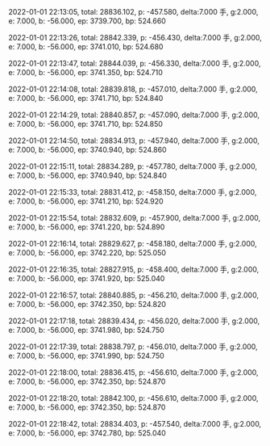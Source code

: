 2022-01-01 22:13:05, total: 28836.102, p: -457.580, delta:7.000 手, g:2.000, e: 7.000, b: -56.000, ep: 3739.700, bp: 524.660

2022-01-01 22:13:26, total: 28842.339, p: -456.430, delta:7.000 手, g:2.000, e: 7.000, b: -56.000, ep: 3741.010, bp: 524.680

2022-01-01 22:13:47, total: 28844.039, p: -456.330, delta:7.000 手, g:2.000, e: 7.000, b: -56.000, ep: 3741.350, bp: 524.710

2022-01-01 22:14:08, total: 28839.818, p: -457.010, delta:7.000 手, g:2.000, e: 7.000, b: -56.000, ep: 3741.710, bp: 524.840

2022-01-01 22:14:29, total: 28840.857, p: -457.090, delta:7.000 手, g:2.000, e: 7.000, b: -56.000, ep: 3741.710, bp: 524.850

2022-01-01 22:14:50, total: 28834.913, p: -457.940, delta:7.000 手, g:2.000, e: 7.000, b: -56.000, ep: 3740.940, bp: 524.860

2022-01-01 22:15:11, total: 28834.289, p: -457.780, delta:7.000 手, g:2.000, e: 7.000, b: -56.000, ep: 3740.940, bp: 524.840

2022-01-01 22:15:33, total: 28831.412, p: -458.150, delta:7.000 手, g:2.000, e: 7.000, b: -56.000, ep: 3741.210, bp: 524.920

2022-01-01 22:15:54, total: 28832.609, p: -457.900, delta:7.000 手, g:2.000, e: 7.000, b: -56.000, ep: 3741.220, bp: 524.890

2022-01-01 22:16:14, total: 28829.627, p: -458.180, delta:7.000 手, g:2.000, e: 7.000, b: -56.000, ep: 3742.220, bp: 525.050

2022-01-01 22:16:35, total: 28827.915, p: -458.400, delta:7.000 手, g:2.000, e: 7.000, b: -56.000, ep: 3741.920, bp: 525.040

2022-01-01 22:16:57, total: 28840.885, p: -456.210, delta:7.000 手, g:2.000, e: 7.000, b: -56.000, ep: 3742.350, bp: 524.820

2022-01-01 22:17:18, total: 28839.434, p: -456.020, delta:7.000 手, g:2.000, e: 7.000, b: -56.000, ep: 3741.980, bp: 524.750

2022-01-01 22:17:39, total: 28838.797, p: -456.010, delta:7.000 手, g:2.000, e: 7.000, b: -56.000, ep: 3741.990, bp: 524.750

2022-01-01 22:18:00, total: 28836.415, p: -456.610, delta:7.000 手, g:2.000, e: 7.000, b: -56.000, ep: 3742.350, bp: 524.870

2022-01-01 22:18:20, total: 28842.100, p: -456.610, delta:7.000 手, g:2.000, e: 7.000, b: -56.000, ep: 3742.350, bp: 524.870

2022-01-01 22:18:42, total: 28834.403, p: -457.540, delta:7.000 手, g:2.000, e: 7.000, b: -56.000, ep: 3742.780, bp: 525.040
